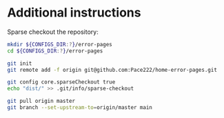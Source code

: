 # Additional instructions

Sparse checkout the repository:
```bash
mkdir ${CONFIGS_DIR:?}/error-pages
cd ${CONFIGS_DIR:?}/error-pages

git init
git remote add -f origin git@github.com:Pace222/home-error-pages.git

git config core.sparseCheckout true
echo "dist/" >> .git/info/sparse-checkout

git pull origin master
git branch --set-upstream-to=origin/master main
```
